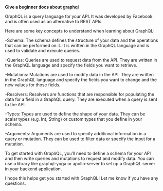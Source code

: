 **Give a beginner docs about graphql**


GraphQL is a query language for your API. It was developed by Facebook and is often used as an alternative to REST APIs.

Here are some key concepts to understand when learning about GraphQL:

-Schema: The schema defines the structure of your data and the operations that can be performed on it. It is written in the GraphQL language and is used to validate and execute queries.

-Queries: Queries are used to request data from the API. They are written in the GraphQL language and specify the fields you want to retrieve.

-Mutations: Mutations are used to modify data in the API. They are written in the GraphQL language and specify the fields you want to change and the new values for those fields.

-Resolvers: Resolvers are functions that are responsible for populating the data for a field in a GraphQL query. They are executed when a query is sent to the API.

-Types: Types are used to define the shape of your data. They can be scalar types (e.g. Int, String) or custom types that you define in your schema.

-Arguments: Arguments are used to specify additional information in a query or mutation. They can be used to filter data or specify the input for a mutation.

To get started with GraphQL, you'll need to define a schema for your API and then write queries and mutations to request and modify data. You can use a library like graphql-yoga or apollo-server to set up a GraphQL server in your backend application.

I hope this helps get you started with GraphQL! Let me know if you have any questions.